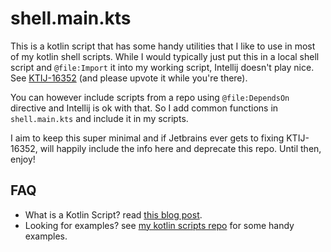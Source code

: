 # shell.main.kts

This is a kotlin script that has some handy utilities that I like to use in most of my kotlin shell scripts. While I would typically just put this in a local shell script and `@file:Import` it into my working script, Intellij doesn't play nice. See [KTIJ-16352](https://youtrack.jetbrains.com/issue/KTIJ-16352) (and please upvote it while you're there).

You can however include scripts from a repo using `@file:DependsOn` directive and Intellij is ok with that. So I add common functions in `shell.main.kts` and include it in my scripts.

I aim to keep this super minimal and if Jetbrains ever gets to fixing KTIJ-16352, will happily include the info here and deprecate this repo. Until then, enjoy!

## FAQ

- What is a Kotlin Script? read [this blog post](https://kau.sh/blog/kscript-copilot/).
- Looking for examples? see [my kotlin scripts repo](https://github.com/kaushikgopal/kotlin-scripts) for some handy examples.
